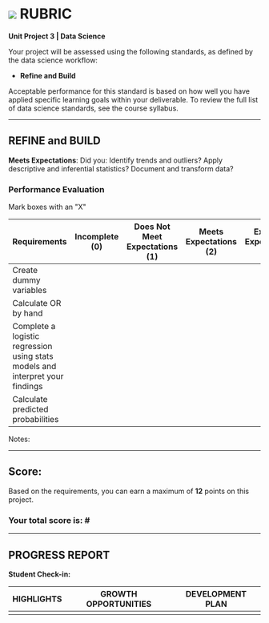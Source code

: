 # ![](https://ga-dash.s3.amazonaws.com/production/assets/logo-9f88ae6c9c3871690e33280fcf557f33.png) RUBRIC
**Unit Project 3 | Data Science**

Your project will be assessed using the following standards, as defined by the data science workflow:

- **Refine and Build**

Acceptable performance for this standard is based on how well you have applied specific learning goals within your deliverable. To review the full list of data science standards, see the course syllabus.

---

## REFINE and BUILD
**Meets Expectations**: Did you: Identify trends and outliers? Apply descriptive and inferential statistics? Document and transform data?

### Performance Evaluation
Mark boxes with an "X"

| Requirements | Incomplete (0) | Does Not Meet Expectations (1) | Meets Expectations (2) | Exceeds Expectations (3) |
|---|---|---|---|---|
| Create dummy variables | | | | |
| Calculate OR by hand | | | | |
| Complete a logistic regression using stats models and interpret your findings | | | | |
| Calculate predicted probabilities | | | | |

Notes:

---

## Score:
Based on the requirements, you can earn a maximum of **12** points on this project.

### Your total score is: **#**

---

## PROGRESS REPORT
**Student Check-in:**

|HIGHLIGHTS|GROWTH OPPORTUNITIES|DEVELOPMENT PLAN|
|---|---|---|
| | | |
